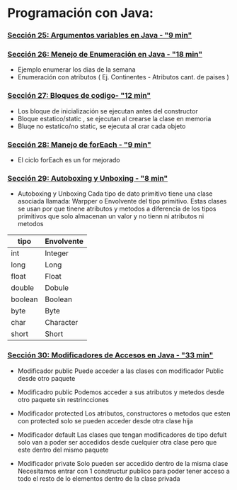 # Programación con Java:

### [Sección 25: Argumentos variables en Java - "9 min" ](./seccion25)

### [Sección 26: Menejo de Enumeración en Java - "18 min" ](./seccion26)
* Ejemplo enumerar los dias de la semana
* Enumeración con atributos ( Ej. Continentes - Atributos cant. de paises )

### [Sección 27: Bloques de codigo- "12 min" ](./seccion27)
* Los bloque de inicialización se ejecutan antes del constructor
* Bloque estatico/static , se ejecutan al crearse la clase en memoria
* Bluqe no estatico/no static, se ejecuta al crar cada objeto

### [Sección 28: Manejo de forEach - "9 min" ](./seccion28)
* El ciclo forEach es un for mejorado

### [Sección 29: Autoboxing y Unboxing - "8 min" ](./seccion29)
* Autoboxing y Unboxing
Cada tipo de dato primitivo tiene una clase asociada llamada:
Warpper o Envolvente del tipo primitivo.
Estas clases se usan por que tinene atributos y metodos a diferencia de 
los tipos primitivos que solo almacenan un valor y no tienn ni atributos ni 
metodos

|tipo|Envolvente|
|-|-|
|int|Integer|
|long|Long|
|float|Float|
|double|Dobule|
|boolean|Boolean|
|byte|Byte|
|char|Character|
|short|Short|

### [Sección 30: Modificadores de Accesos en Java - "33 min" ](./seccion30)
* Modificador public
Puede acceder a las clases con modificador Public desde otro paquete

* Modificadro public
Podemos acceder a sus atributos y metedos desde otro paquete sin 
restrincciones

* Modificador protected
Los atributos, constructores o metodos que esten con protected solo 
se pueden acceder desde otra clase hija

* Modificador default
Las clases que tengan modificadores de tipo defult solo van 
a poder ser accedidos desde cuelquier otra clase pero
que este dentro del mismo paquete

* Modificador private
Solo pueden ser accedido dentro de la misma clase
Necesitamos entrar con 1 constructur publico para poder tener acceso
a todo el resto de lo elementos dentro de la clase privada

